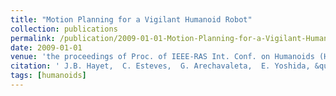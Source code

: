 ```yaml
---
title: "Motion Planning for a Vigilant Humanoid Robot"
collection: publications
permalink: /publication/2009-01-01-Motion-Planning-for-a-Vigilant-Humanoid-Robot
date: 2009-01-01
venue: 'the proceedings of Proc. of IEEE-RAS Int. Conf. on Humanoids (Humanoids)'
citation: ' J.B. Hayet,  C. Esteves,  G. Arechavaleta,  E. Yoshida, &quot;Motion Planning for a Vigilant Humanoid Robot.&quot; the proceedings of Proc. of IEEE-RAS Int. Conf. on Humanoids (Humanoids), 2009.'
tags: [humanoids]
---
```

